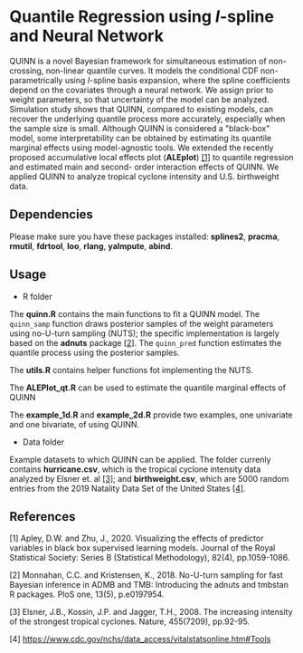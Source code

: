 # Quantile Regression using *I*-spline and Neural Network

QUINN is a novel Bayesian framework for simultaneous estimation of non-crossing, non-linear quantile curves. It models the conditional CDF non-parametrically using *I*-spline basis expansion, where the spline coefficients depend on the covariates through a neural network. 
We assign prior to weight parameters, so that uncertainty of the model can be analyzed. Simulation study shows that QUINN, compared to existing models, can recover the underlying quantile process more accurately, especially when the sample size is small. Although QUINN is
considered a "black-box" model, some interpretability can be obtained by estimating its quantile marginal effects using model-agnostic tools. We extended the recently proposed accumulative local effects plot (**ALEplot**) [[1]](#1) to quantile regression and estimated main and second-
order interaction effects of QUINN. We applied QUINN to analyze tropical cyclone intensity and U.S. birthweight data.

## Dependencies

Please make sure you have these packages installed: **splines2**, **pracma**, **rmutil**, **fdrtool**, **loo**, **rlang**, **yaImpute**, **abind**.

## Usage 

- R folder

The **quinn.R** contains the main functions to fit a QUINN model. The `quinn_samp` function draws posterior samples of the weight parameters using no-U-turn sampling (NUTS); the specific implementation is largely based on the **adnuts** package [[2]](#2). The `quinn_pred`
function estimates the quantile process using the posterior samples.

The **utils.R** contains helper functions fot implementing the NUTS.

The **ALEPlot_qt.R** can be used to estimate the quantile marginal effects of QUINN

The **example_1d.R** and **example_2d.R** provide two examples, one univariate and one bivariate, of using QUINN. 

- Data folder

Example datasets to which QUINN can be applied. The folder currenly contains **hurricane.csv**, which is the tropical cyclone intensity data analyzed by Elsner et. al [[3]](#3); and **birthweight.csv**, which are 5000 random entries from the 2019 Natality Data Set of the United States [[4]](#4).

## References

<a id="1">[1]</a> 
Apley, D.W. and Zhu, J., 2020. Visualizing the effects of predictor variables in black box supervised learning models. Journal of the Royal Statistical Society: Series B (Statistical Methodology), 82(4), pp.1059-1086.

<a id="2">[2]</a> 
Monnahan, C.C. and Kristensen, K., 2018. No-U-turn sampling for fast Bayesian inference in ADMB and TMB: Introducing the adnuts and tmbstan R packages. PloS one, 13(5), p.e0197954.

<a id="3">[3]</a> 
Elsner, J.B., Kossin, J.P. and Jagger, T.H., 2008. The increasing intensity of the strongest tropical cyclones. Nature, 455(7209), pp.92-95.

<a id="4">[4]</a> 
https://www.cdc.gov/nchs/data_access/vitalstatsonline.htm#Tools